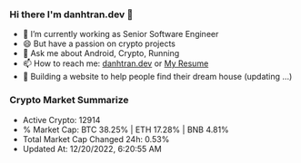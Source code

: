 ### Hi there I'm danhtran.dev 👋

- 🔭 I’m currently working as Senior Software Engineer
- 😄 But have a passion on crypto projects
- 💬 Ask me about Android, Crypto, Running 
- 📫 How to reach me: <a href="https://danhtran.dev" target="_blank">danhtran.dev</a> or <a href="Dan-Resume.pdf" target="_blank">My Resume</a>
- 🌱 Building a website to help people find their dream house (updating ...)

### Crypto Market Summarize
- Active Crypto: 12914
- % Market Cap: BTC 38.25% | ETH 17.28% | BNB 4.81%
- Total Market Cap Changed 24h: 0.53%
- Updated At: 12/20/2022, 6:20:55 AM
